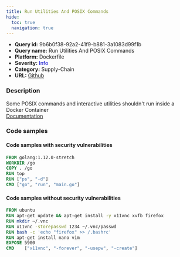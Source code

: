 ```yaml
---
title: Run Utilities And POSIX Commands
hide:
  toc: true
  navigation: true
---
```


<style>
  .highlight .hll {
    background-color: #ff171742;
  }
  .md-content {
    max-width: 1100px;
    margin: 0 auto;
  }
</style>

-   **Query id:** 9b6b0f38-92a2-41f9-b881-3a1083d99f1b
-   **Query name:** Run Utilities And POSIX Commands
-   **Platform:** Dockerfile
-   **Severity:** <span style="color:#00C">Info</span>
-   **Category:** Supply-Chain
-   **URL:** [Github](https://github.com/Checkmarx/kics/tree/master/assets/queries/dockerfile/run_utilities_and_posix_commands)

### Description
Some POSIX commands and interactive utilities shouldn't run inside a Docker Container<br>
[Documentation](https://docs.docker.com/engine/reference/builder/#run)

### Code samples
#### Code samples with security vulnerabilities
```dockerfile title="Positive test num. 1 - dockerfile file" hl_lines="4 5"
FROM golang:1.12.0-stretch
WORKDIR /go
COPY . /go
RUN top
RUN ["ps", "-d"]
CMD ["go", "run", "main.go"]

```


#### Code samples without security vulnerabilities
```dockerfile title="Negative test num. 1 - dockerfile file"
FROM ubuntu
RUN apt-get update && apt-get install -y x11vnc xvfb firefox
RUN mkdir ~/.vnc
RUN x11vnc -storepasswd 1234 ~/.vnc/passwd
RUN bash -c 'echo "firefox" >> /.bashrc'
RUN apt-get install nano vim
EXPOSE 5900
CMD    ["x11vnc", "-forever", "-usepw", "-create"]

```
